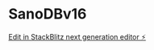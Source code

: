 # SanoDBv16

[Edit in StackBlitz next generation editor ⚡️](https://stackblitz.com/~/github.com/scoshields/SanoDBv16)